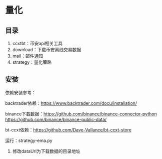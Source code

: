 # 量化

## 目录

1. ccxtbt：币安api相关工具
2. download：下载币安离线交易数据
3. mail：邮件通知
4. strategy：量化策略

## 安装

依赖安装参考：

backtrader依赖：https://www.backtrader.com/docu/installation/

binance下载数据：https://github.com/binance/binance-connector-python https://github.com/binance/binance-public-data/

bt-ccxt依赖：https://github.com/Dave-Vallance/bt-ccxt-store

运行：strategy-ema.py

1. 修改dataUrl为下载数据的目录地址
